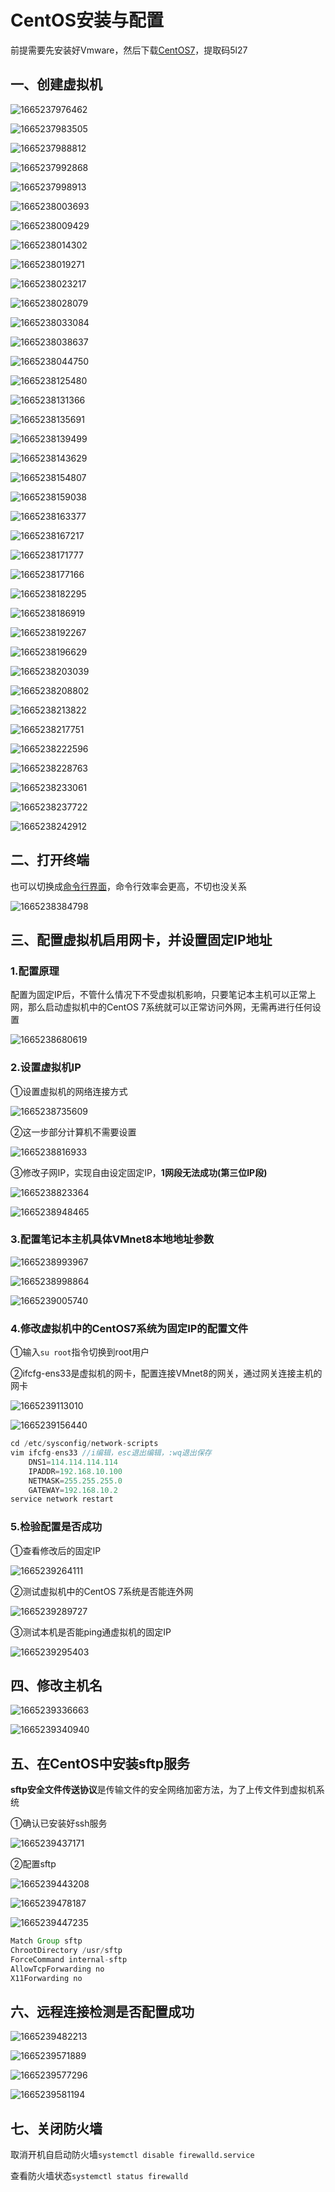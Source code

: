 # CentOS安装与配置

前提需要先安装好Vmware，然后下载[CentOS7](https://pan.baidu.com/share/init?surl=W5OsfNnXyEEc_t6Styq2ww)，提取码5l27

## 一、创建虚拟机

![1665237976462](../Hadoop/assets/1665237976462.png)

![1665237983505](../Hadoop/assets/1665237983505.png)

![1665237988812](../Hadoop/assets/1665237988812.png)

![1665237992868](../Hadoop/assets/1665237992868.png)

![1665237998913](../Hadoop/assets/1665237998913.png)

![1665238003693](../Hadoop/assets/1665238003693.png)

![1665238009429](../Hadoop/assets/1665238009429.png)

![1665238014302](../Hadoop/assets/1665238014302.png)

![1665238019271](../Hadoop/assets/1665238019271.png)

![1665238023217](../Hadoop/assets/1665238023217.png)

![1665238028079](../Hadoop/assets/1665238028079.png)

![1665238033084](../Hadoop/assets/1665238033084.png)

![1665238038637](../Hadoop/assets/1665238038637.png)

![1665238044750](../Hadoop/assets/1665238044750.png)

![1665238125480](../Hadoop/assets/1665238125480.png)

![1665238131366](../Hadoop/assets/1665238131366.png)

![1665238135691](../Hadoop/assets/1665238135691.png)

![1665238139499](../Hadoop/assets/1665238139499.png)

![1665238143629](../Hadoop/assets/1665238143629.png)

![1665238154807](../Hadoop/assets/1665238154807.png)

![1665238159038](../Hadoop/assets/1665238159038.png)

![1665238163377](../Hadoop/assets/1665238163377.png)

![1665238167217](../Hadoop/assets/1665238167217.png)

![1665238171777](../Hadoop/assets/1665238171777.png)

![1665238177166](../Hadoop/assets/1665238177166.png)

![1665238182295](../Hadoop/assets/1665238182295.png)

![1665238186919](../Hadoop/assets/1665238186919.png)

![1665238192267](../Hadoop/assets/1665238192267.png)

![1665238196629](../Hadoop/assets/1665238196629.png)

![1665238203039](../Hadoop/assets/1665238203039.png)

![1665238208802](../Hadoop/assets/1665238208802.png)

![1665238213822](../Hadoop/assets/1665238213822.png)

![1665238217751](../Hadoop/assets/1665238217751.png)

![1665238222596](../Hadoop/assets/1665238222596.png)

![1665238228763](../Hadoop/assets/1665238228763.png)

![1665238233061](../Hadoop/assets/1665238233061.png)

![1665238237722](../Hadoop/assets/1665238237722.png)

![1665238242912](../Hadoop/assets/1665238242912.png)

## 二、打开终端

也可以切换成[命令行界面](https://blog.csdn.net/zhangyingchengqi/article/details/103559276)，命令行效率会更高，不切也没关系

![1665238384798](../Hadoop/assets/1665238384798.png)

## 三、配置虚拟机启用网卡，并设置固定IP地址

### 1.配置原理

配置为固定IP后，不管什么情况下不受虚拟机影响，只要笔记本主机可以正常上网，那么启动虚拟机中的CentOS 7系统就可以正常访问外网，无需再进行任何设置

![1665238680619](../Hadoop/assets/1665238680619.png)

### 2.设置虚拟机IP

①设置虚拟机的网络连接方式

![1665238735609](../Hadoop/assets/1665238735609.png)

②这一步部分计算机不需要设置

  ![1665238816933](../Hadoop/assets/1665238816933.png)

③修改子网IP，实现自由设定固定IP，**1网段无法成功(第三位IP段)**

![1665238823364](../Hadoop/assets/1665238823364.png)

![1665238948465](../Hadoop/assets/1665238948465.png)

### 3.配置笔记本主机具体VMnet8本地地址参数

![1665238993967](../Hadoop/assets/1665238993967.png)

![1665238998864](../Hadoop/assets/1665238998864.png)

![1665239005740](../Hadoop/assets/1665239005740.png)

### 4.修改虚拟机中的CentOS7系统为固定IP的配置文件

①输入`su root`指令切换到root用户

②ifcfg-ens33是虚拟机的网卡，配置连接VMnet8的网关，通过网关连接主机的网卡

![1665239113010](../Hadoop/assets/1665239113010.png)

![1665239156440](../Hadoop/assets/1665239156440.png)

```java
cd /etc/sysconfig/network-scripts
vim ifcfg-ens33	//i编辑，esc退出编辑，:wq退出保存
	DNS1=114.114.114.114
	IPADDR=192.168.10.100
	NETMASK=255.255.255.0
	GATEWAY=192.168.10.2                    
service network restart
```

### 5.检验配置是否成功

①查看修改后的固定IP

![1665239264111](../Hadoop/assets/1665239264111.png)

②测试虚拟机中的CentOS 7系统是否能连外网

![1665239289727](../Hadoop/assets/1665239289727.png)

③测试本机是否能ping通虚拟机的固定IP

![1665239295403](../Hadoop/assets/1665239295403.png)

## 四、修改主机名

![1665239336663](../Hadoop/assets/1665239336663.png)

![1665239340940](../Hadoop/assets/1665239340940.png)

## 五、在CentOS中安装sftp服务

**sftp安全文件传送协议**是传输文件的安全网络加密方法，为了上传文件到虚拟机系统

①确认已安装好ssh服务

![1665239437171](../Hadoop/assets/1665239437171.png)

②配置sftp

![1665239443208](../Hadoop/assets/1665239443208.png)

![1665239478187](../Hadoop/assets/1665239478187.png)

![1665239447235](../Hadoop/assets/1665239447235.png)

```java
Match Group sftp
ChrootDirectory /usr/sftp
ForceCommand internal-sftp
AllowTcpForwarding no
X11Forwarding no
```

## 六、远程连接检测是否配置成功

![1665239482213](../Hadoop/assets/1665239482213.png)

![1665239571889](../Hadoop/assets/1665239571889.png)

![1665239577296](../Hadoop/assets/1665239577296.png)

![1665239581194](../Hadoop/assets/1665239581194.png)

## 七、关闭防火墙

取消开机自启动防火墙`systemctl disable firewalld.service`

查看防火墙状态`systemctl status firewalld`














